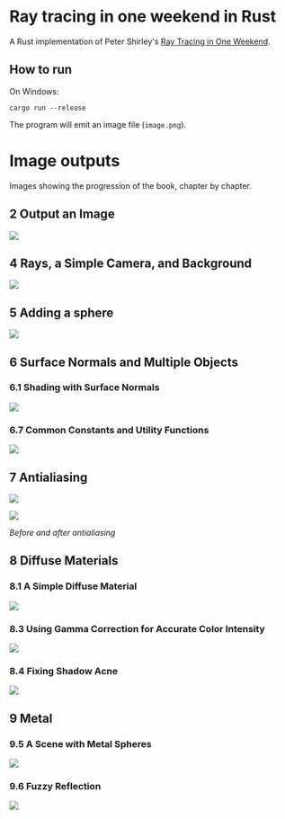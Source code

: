 Ray tracing in one weekend in Rust
===
A Rust implementation of Peter Shirley's [Ray Tracing in One Weekend](https://raytracing.github.io/books/RayTracingInOneWeekend.html).

## How to run
On Windows: 
```
cargo run --release
```
The program will emit an image file (`image.png`).
# Image outputs
Images showing the progression of the book, chapter by chapter.

## 2 Output an Image
![](images/2.2.png)

## 4 Rays, a Simple Camera, and Background
![](images/4.2.png) 

## 5 Adding a sphere
![](images/5.2.png)

## 6 Surface Normals and Multiple Objects

### 6.1 Shading with Surface Normals
![](images/6.1.png)

### 6.7 Common Constants and Utility Functions
![](images/6.7.png)

## 7 Antialiasing
![](images/7.2.png)

![](images/7.2%20-%20comparison.png)

*Before and after antialiasing*

## 8 Diffuse Materials

### 8.1 A Simple Diffuse Material
![](images/8.2.png)

### 8.3 Using Gamma Correction for Accurate Color Intensity
![](images/8.3.png)

### 8.4 Fixing Shadow Acne
![](images/8.4.png)

## 9 Metal

### 9.5 A Scene with Metal Spheres
![](images/9.5.png)

### 9.6 Fuzzy Reflection
![](images/9.6.png)